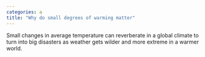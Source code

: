 ```yaml
---
categories: a
title: "Why do small degrees of warming matter"
---
```

Small changes in average temperature can reverberate in a global climate to turn into big disasters as weather gets wilder and more extreme in a warmer world.